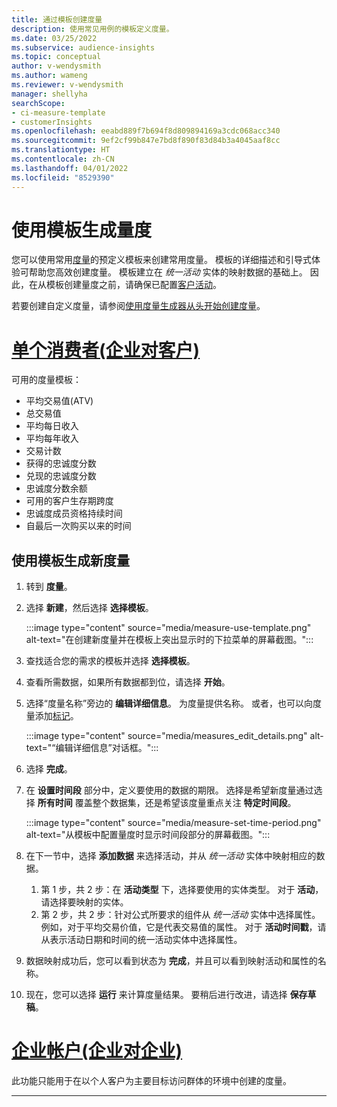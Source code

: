 ```yaml
---
title: 通过模板创建度量
description: 使用常见用例的模板定义度量。
ms.date: 03/25/2022
ms.subservice: audience-insights
ms.topic: conceptual
author: v-wendysmith
ms.author: wameng
ms.reviewer: v-wendysmith
manager: shellyha
searchScope:
- ci-measure-template
- customerInsights
ms.openlocfilehash: eeabd889f7b694f8d809894169a3cdc068acc340
ms.sourcegitcommit: 9ef2cf99b847e7bd8f890f83d84b3a4045aaf8cc
ms.translationtype: HT
ms.contentlocale: zh-CN
ms.lasthandoff: 04/01/2022
ms.locfileid: "8529390"
---
```

# <a name="use-a-template-to-build-a-measure"></a>使用模板生成量度

您可以使用常用[度量](measures.md)的预定义模板来创建常用度量。 模板的详细描述和引导式体验可帮助您高效创建度量。 模板建立在 *统一活动* 实体的映射数据的基础上。 因此，在从模板创建量度之前，请确保已配置[客户活动](activities.md)。

若要创建自定义度量，请参阅[使用度量生成器从头开始创建度量](measure-builder.md)。

# <a name="individual-consumers-b-to-c"></a>[单个消费者(企业对客户)](#tab/b2c)

可用的度量模板： 
- 平均交易值(ATV)
- 总交易值
- 平均每日收入
- 平均每年收入
- 交易计数
- 获得的忠诚度分数
- 兑现的忠诚度分数
- 忠诚度分数余额
- 可用的客户生存期跨度
- 忠诚度成员资格持续时间
- 自最后一次购买以来的时间

## <a name="build-a-new-measure-using-a-template"></a>使用模板生成新度量

1. 转到 **度量**。

1. 选择 **新建**，然后选择 **选择模板**。

   :::image type="content" source="media/measure-use-template.png" alt-text="在创建新度量并在模板上突出显示时的下拉菜单的屏幕截图。":::

1. 查找适合您的需求的模板并选择 **选择模板**。

1. 查看所需数据，如果所有数据都到位，请选择 **开始**。

1. 选择“度量名称”旁边的 **编辑详细信息**。 为度量提供名称。 或者，也可以向度量添加[标记](work-with-tags-columns.md#manage-tags)。

   :::image type="content" source="media/measures_edit_details.png" alt-text="“编辑详细信息”对话框。":::

1. 选择 **完成**。

1. 在 **设置时间段** 部分中，定义要使用的数据的期限。 选择是希望新度量通过选择 **所有时间** 覆盖整个数据集，还是希望该度量重点关注 **特定时间段**。

   :::image type="content" source="media/measure-set-time-period.png" alt-text="从模板中配置量度时显示时间段部分的屏幕截图。":::

1. 在下一节中，选择 **添加数据** 来选择活动，并从 *统一活动* 实体中映射相应的数据。

    1. 第 1 步，共 2 步：在 **活动类型** 下，选择要使用的实体类型。 对于 **活动**，请选择要映射的实体。
    1. 第 2 步，共 2 步：针对公式所要求的组件从 *统一活动* 实体中选择属性。 例如，对于平均交易价值，它是代表交易值的属性。 对于 **活动时间戳**，请从表示活动日期和时间的统一活动实体中选择属性。
   
1. 数据映射成功后，您可以看到状态为 **完成**，并且可以看到映射活动和属性的名称。

1. 现在，您可以选择 **运行** 来计算度量结果。 要稍后进行改进，请选择 **保存草稿**。

# <a name="business-accounts-b-to-b"></a>[企业帐户(企业对企业)](#tab/b2b)

此功能只能用于在以个人客户为主要目标访问群体的环境中创建的度量。

---
